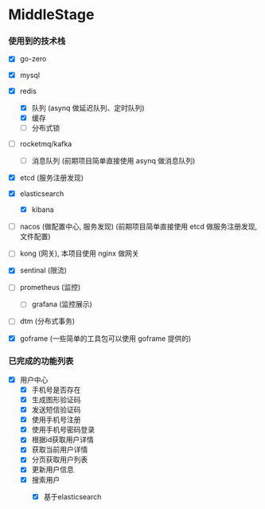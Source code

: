 # MiddleStage


### 使用到的技术栈
- [x] go-zero
- [x] mysql
- [x] redis
    - [x] 队列 (asynq 做延迟队列、定时队列)
    - [x] 缓存
    - [ ] 分布式锁
- [ ] rocketmq/kafka
    - [ ] 消息队列 (前期项目简单直接使用 asynq 做消息队列)
- [x] etcd (服务注册发现)
- [x] elasticsearch
    - [x] kibana
- [ ] nacos (做配置中心, 服务发现) (前期项目简单直接使用 etcd 做服务注册发现, 文件配置)
- [ ] kong (网关), 本项目使用 nginx 做网关
- [x] sentinal (限流)
- [ ] prometheus (监控)
    - [ ] grafana (监控展示)
- [ ] dtm (分布式事务)
- [x] goframe (一些简单的工具包可以使用 goframe 提供的)


### 已完成的功能列表
- [x] 用户中心
    - [x] 手机号是否存在
    - [x] 生成图形验证码
    - [x] 发送短信验证码
    - [x] 使用手机号注册
    - [x] 使用手机号密码登录
    - [x] 根据id获取用户详情
    - [x] 获取当前用户详情
    - [x] 分页获取用户列表
    - [x] 更新用户信息
    - [x] 搜索用户
      - [x] 基于elasticsearch

